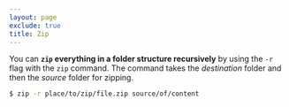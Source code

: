 ```yaml
---
layout: page
exclude: true
title: Zip
---
```


You can **`zip` everything in a folder structure recursively** by using the `-r` flag with the `zip` command. The command takes the *destination* folder and then the *source* folder for zipping.
```bash
$ zip -r place/to/zip/file.zip source/of/content
```

<!--stackedit_data:
eyJoaXN0b3J5IjpbMjE0NjAwMDI4MCwtMTYxNDEzNzE4OF19
-->
